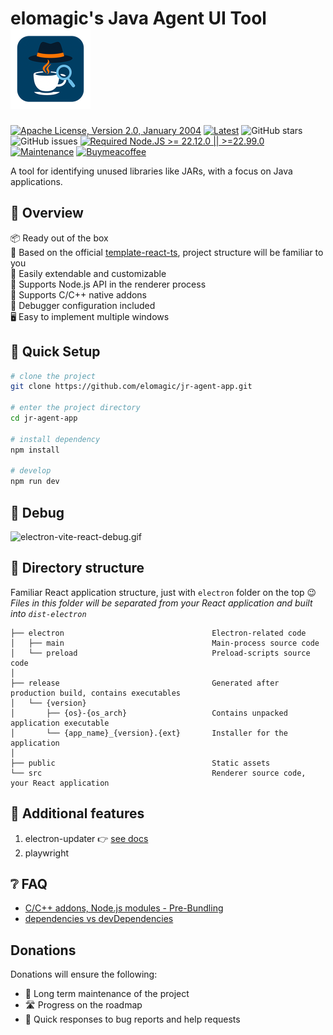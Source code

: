 # elomagic's Java Agent UI Tool ![](/doc/logo.png)

[![Apache License, Version 2.0, January 2004](https://img.shields.io/github/license/apache/maven.svg?label=License)][license]
[![Latest](https://img.shields.io/github/release/elomagic/jr-agent.svg)](https://github.com/elomagic/jr-agent-app/releases)
![GitHub stars](https://img.shields.io/github/stars/elomagic/jr-agent-app?color=fa6470)
![GitHub issues](https://img.shields.io/github/issues/elomagic/jr-agent-app?color=d8b22d)
[![Required Node.JS >= 22.12.0 || >=22.99.0](https://img.shields.io/static/v1?label=node&message=22.12.0%20||%20%3E=22.99.0&logo=node.js&color=3f893e)](https://nodejs.org/about/releases)
[![Maintenance](https://img.shields.io/badge/Maintained%3F-yes-green.svg)](https://github.com/elomagic/jr-agent-app/graphs/commit-activity)
[![Buymeacoffee](https://badgen.net/badge/icon/buymeacoffee?icon=buymeacoffee&label)](https://www.buymeacoffee.com/elomagic)

A tool for identifying unused libraries like JARs, with a focus on Java applications.

## 👀 Overview

📦 Ready out of the box  
🎯 Based on the official [template-react-ts](https://github.com/vitejs/vite/tree/main/packages/create-vite/template-react-ts), project structure will be familiar to you  
🌱 Easily extendable and customizable  
💪 Supports Node.js API in the renderer process  
🔩 Supports C/C++ native addons  
🐞 Debugger configuration included  
🖥 Easy to implement multiple windows  

## 🛫 Quick Setup

```sh
# clone the project
git clone https://github.com/elomagic/jr-agent-app.git

# enter the project directory
cd jr-agent-app

# install dependency
npm install

# develop
npm run dev
```

## 🐞 Debug

![electron-vite-react-debug.gif](/electron-vite-react-debug.gif)

## 📂 Directory structure

Familiar React application structure, just with `electron` folder on the top :wink:  
*Files in this folder will be separated from your React application and built into `dist-electron`*  

```tree
├── electron                                 Electron-related code
│   ├── main                                 Main-process source code
│   └── preload                              Preload-scripts source code
│
├── release                                  Generated after production build, contains executables
│   └── {version}
│       ├── {os}-{os_arch}                   Contains unpacked application executable
│       └── {app_name}_{version}.{ext}       Installer for the application
│
├── public                                   Static assets
└── src                                      Renderer source code, your React application
```

<!--
## 🚨 Be aware

This template integrates Node.js API to the renderer process by default. If you want to follow **Electron Security Concerns** you might want to disable this feature. You will have to expose needed API by yourself.  

To get started, remove the option as shown below. This will [modify the Vite configuration and disable this feature](https://github.com/electron-vite/vite-plugin-electron-renderer#config-presets-opinionated).

```diff
# vite.config.ts

export default {
  plugins: [
    ...
-   // Use Node.js API in the Renderer-process
-   renderer({
-     nodeIntegration: true,
-   }),
    ...
  ],
}
```
-->

## 🔧 Additional features

1. electron-updater 👉 [see docs](src/components/update/README.md)
1. playwright

## ❔ FAQ

- [C/C++ addons, Node.js modules - Pre-Bundling](https://github.com/electron-vite/vite-plugin-electron-renderer#dependency-pre-bundling)
- [dependencies vs devDependencies](https://github.com/electron-vite/vite-plugin-electron-renderer#dependencies-vs-devdependencies)

## Donations

Donations will ensure the following:

* 🔨 Long term maintenance of the project
* 🛣 Progress on the roadmap
* 🐛 Quick responses to bug reports and help requests

[license]: https://www.apache.org/licenses/LICENSE-2.0
